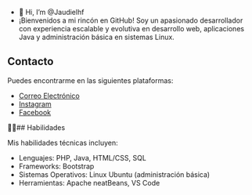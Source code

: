 - 👋 Hi, I’m @Jaudielhf
- ¡Bienvenidos a mi rincón en GitHub! Soy un apasionado desarrollador con experiencia escalable y evolutiva en desarrollo web, aplicaciones Java y administración básica en sistemas Linux.

## Contacto

Puedes encontrarme en las siguientes plataformas:

- [Correo Electrónico](jaudielhernandez23@gmail.com)
- [Instagram](https://instagram.com/jaudiel73?igshid=MzMyNGUyNmU2YQ==)
- [Facebook](https://www.facebook.com/jaudiel.hernandezflores?mibextid=LQQJ4d)

🐱‍🏍## Habilidades

Mis habilidades técnicas incluyen:
- Lenguajes: PHP, Java, HTML/CSS, SQL
- Frameworks: Bootstrap
- Sistemas Operativos: Linux Ubuntu (administración básica)
- Herramientas: Apache neatBeans, VS Code

<!---
Jaudielhf/Jaudielhf is a ✨ special ✨ repository because its `README.md` (this file) appears on your GitHub profile.
You can click the Preview link to take a look at your changes.
--->
